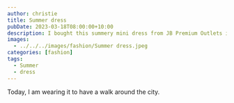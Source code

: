 ```yaml
---
author: christie
title: Summer dress
pubDate: 2023-03-18T08:00:00+10:00
description: I bought this summery mini dress from JB Premium Outlets in Malaysia.
images:
  - ../../../images/fashion/Summer dress.jpeg
categories: [fashion]
tags:
  - Summer
  - dress
---
```


Today, I am wearing it to have a walk around the city.
